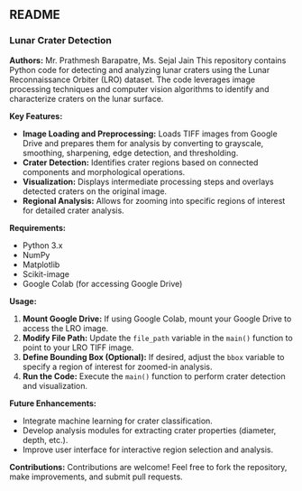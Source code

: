 ## **README**

### **Lunar Crater Detection**

**Authors:** Mr. Prathmesh Barapatre, Ms. Sejal Jain
This repository contains Python code for detecting and analyzing lunar craters using the Lunar Reconnaissance Orbiter (LRO) dataset. The code leverages image processing techniques and computer vision algorithms to identify and characterize craters on the lunar surface.

**Key Features:**
* **Image Loading and Preprocessing:** Loads TIFF images from Google Drive and prepares them for analysis by converting to grayscale, smoothing, sharpening, edge detection, and thresholding.
* **Crater Detection:** Identifies crater regions based on connected components and morphological operations.
* **Visualization:** Displays intermediate processing steps and overlays detected craters on the original image.
* **Regional Analysis:** Allows for zooming into specific regions of interest for detailed crater analysis.

**Requirements:**
* Python 3.x
* NumPy
* Matplotlib
* Scikit-image
* Google Colab (for accessing Google Drive)

**Usage:**
1. **Mount Google Drive:** If using Google Colab, mount your Google Drive to access the LRO image.
2. **Modify File Path:** Update the `file_path` variable in the `main()` function to point to your LRO TIFF image.
3. **Define Bounding Box (Optional):** If desired, adjust the `bbox` variable to specify a region of interest for zoomed-in analysis.
4. **Run the Code:** Execute the `main()` function to perform crater detection and visualization.

**Future Enhancements:**
* Integrate machine learning for crater classification.
* Develop analysis modules for extracting crater properties (diameter, depth, etc.).
* Improve user interface for interactive region selection and analysis.

**Contributions:**
Contributions are welcome! Feel free to fork the repository, make improvements, and submit pull requests.
